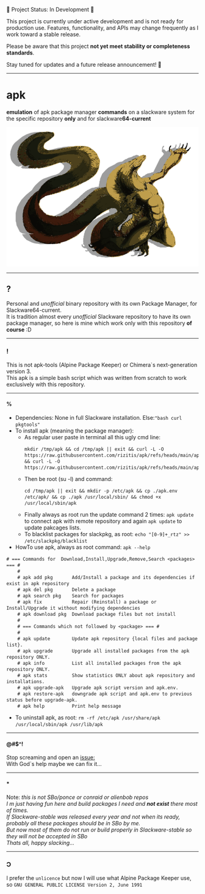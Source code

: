 🚧 Project Status: In Development 🚧

This project is currently under active development and is not ready for production use. Features, functionality, and APIs may change frequently as I work toward a stable release.

Please be aware that this project **not yet meet stability or completeness standards**.

Stay tuned for updates and a future release announcement! 🎉

---

# apk
**emulation** of apk package manager **commands** on a slackware system for the specific repository **only** and for slackware**64-current**

![apk](./apk.svg)

---

## ?
Personal and *unofficial* binary repository with its own Package Manager, for Slackware64-current.<br>
It is tradition almost every *unofficial* Slackware repository to have its own package manager, so here is mine which work only with this repository **of course** :D

---

### !
This is not apk-tools (Alpine Package Keeper) or  Chimera`s next-generation version 3.<br>
This apk is a simple bash script which was written from scratch to work exclusively with this repository. 

---

#### %
- Dependencies: None in full Slackware installation. Else:`"bash curl pkgtools"`
- To install apk (meaning the package manager):
  - As regular user paste in terminal all this ugly cmd line:
    ```
    mkdir /tmp/apk && cd /tmp/apk || exit && curl -L -O https://raw.githubusercontent.com/rizitis/apk/refs/heads/main/apk && curl -L -O https://raw.githubusercontent.com/rizitis/apk/refs/heads/main/apk.env
    ```
  - Then be root (su -l) and command:
    ```
    cd /tmp/apk || exit && mkdir -p /etc/apk && cp ./apk.env /etc/apk/ && cp ./apk /usr/local/sbin/ && chmod +x /usr/local/sbin/apk
    ```
  - Finally always as root run the update command 2 times: `apk update` to connect apk with remote repository and again `apk update` to update pakcages lists.
  - To blacklist packages for slackpkg, as root: ```echo "[0-9]+_rtz" >> /etc/slackpkg/blacklist```
- HowTo use apk, always as root command: `apk --help`
```
# === Commands for  Download,Install,Upgrade,Remove,Search <packages> === #
    #
    # apk add pkg       Add/Install a package and its dependencies if exist in apk repository
    # apk del pkg       Delete a package
    # apk search pkg    Search for packages
    # apk fix           Repair (Reinstall) a package or Install/Upgrade it without modifying dependencies
    # apk download pkg  Download package files but not install
    #
    # === Commands which not followed by <package> === #
    #
    # apk update        Update apk repository {local files and package list}.
    # apk upgrade       Upgrade all installed packages from the apk repository ONLY.
    # apk info          List all installed packages from the apk repository ONLY.
    # apk stats         Show statistics ONLY about apk repository and installations.
    # apk upgrade-apk   Upgrade apk script version and apk.env.
    # apk restore-apk   downgrade apk script and apk.env to previous status before upgrade-apk.
    # apk help          Print help message
```
- To uninstall apk, as root: `rm -rf /etc/apk /usr/share/apk /usr/local/sbin/apk /usr/lib/apk` 

---

#### @#$^!
Stop screaming and open an [issue:](https://github.com/rizitis/apk/issues)<br>
With God`s help maybe we can fix it...

---

#### *
Note: *this is not SBo/ponce or conraid or alienbob repos<br>
I m just having fun here and build packages I need and **not exist** there most of times.<br>
If Slackware-stable was released every year and not when its ready, probably all these packages should be in SBo by me.<br>
But now most of them do not run or build properly in Slackware-stable so they will not be accepted in SBo<br>
Thats all, happy slacking...* 

---

### Ɔ
I prefer the `unlicence` but now I will use what Alpine Package Keeper use,<br>
so `GNU GENERAL PUBLIC LICENSE Version 2, June 1991`
